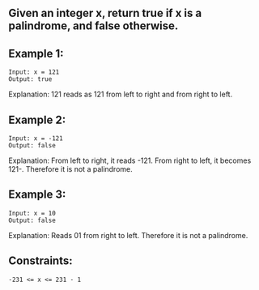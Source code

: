 ## Given an integer x, return true if x is a palindrome, and false otherwise.

## Example 1:

```
Input: x = 121
Output: true
```
Explanation: 121 reads as 121 from left to right and from right to left.
## Example 2:
```
Input: x = -121
Output: false
```
Explanation: From left to right, it reads -121. From right to left, it becomes 121-. Therefore it is not a palindrome.
## Example 3:
```
Input: x = 10
Output: false
```
Explanation: Reads 01 from right to left. Therefore it is not a palindrome.
 

## Constraints:
```
-231 <= x <= 231 - 1
```
